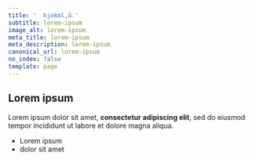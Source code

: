 ```yaml
---
title: '  hjnkml,ö.'
subtitle: lorem-ipsum
image_alt: lorem-ipsum
meta_title: lorem-ipsum
meta_description: lorem-ipsum
canonical_url: lorem-ipsum
no_index: false
template: page
---
```

## Lorem ipsum

Lorem ipsum dolor sit amet, **consectetur adipiscing elit**, sed do eiusmod tempor incididunt ut labore et dolore magna aliqua.

- Lorem ipsum
- dolor sit amet